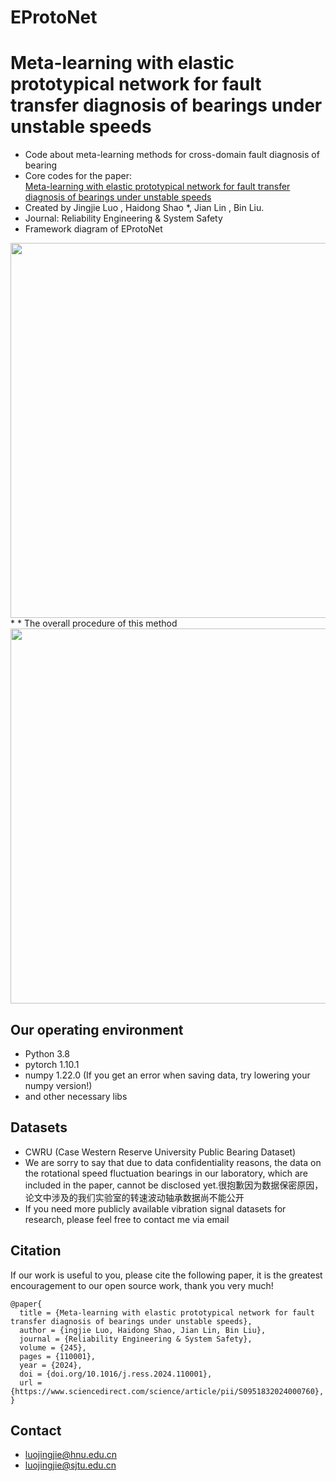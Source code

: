 # EProtoNet
# Meta-learning with elastic prototypical network for fault transfer diagnosis of bearings under unstable speeds
* Code about meta-learning methods for cross-domain fault diagnosis of bearing
* Core codes for the paper:
<br> [Meta-learning with elastic prototypical network for fault transfer diagnosis of bearings under unstable speeds](https://www.sciencedirect.com/science/article/pii/S0951832024000760?via%3Dihub)
* Created by Jingjie Luo , Haidong Shao *, Jian Lin , Bin Liu.
* Journal: Reliability Engineering & System Safety
* Framework diagram of EProtoNet
<div align="center">
<img src="https://github.com/Luojunqing666/Elastic-prototypical-network-for-fault-transfer-diagnosis/blob/main/Framework%20diagram%20of%20EProtoNet.png" width="600" />
</div>
*  
* The overall procedure of this method
<div align="center">
<img src="https://github.com/Luojunqing666/Elastic-prototypical-network-for-fault-transfer-diagnosis/blob/main/The%20overall%20procedure%20of%20this%20method.png" width="600" />
</div>

## Our operating environment
* Python 3.8
* pytorch  1.10.1
* numpy  1.22.0 (If you get an error when saving data, try lowering your numpy version!)
* and other necessary libs

## Datasets
* CWRU (Case Western Reserve University Public Bearing Dataset)
* We are sorry to say that due to data confidentiality reasons, the data on the rotational speed fluctuation bearings in our laboratory, which are included in the paper, cannot be disclosed yet.很抱歉因为数据保密原因，论文中涉及的我们实验室的转速波动轴承数据尚不能公开
* If you need more publicly available vibration signal datasets for research, please feel free to contact me via email

## Citation
If our work is useful to you, please cite the following paper, it is the greatest encouragement to our open source work, thank you very much!
```
@paper{
  title = {Meta-learning with elastic prototypical network for fault transfer diagnosis of bearings under unstable speeds},
  author = {ingjie Luo, Haidong Shao, Jian Lin, Bin Liu},
  journal = {Reliability Engineering & System Safety},
  volume = {245},
  pages = {110001},
  year = {2024},
  doi = {doi.org/10.1016/j.ress.2024.110001},
  url = {https://www.sciencedirect.com/science/article/pii/S0951832024000760},
}
```

## Contact
- luojingjie@hnu.edu.cn
- luojingjie@sjtu.edu.cn
